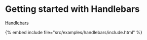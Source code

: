 # Getting started with Handlebars

[Handlebars](http://handlebarsjs.com/)

{% embed include file="src/examples/handlebars/include.html" %}


